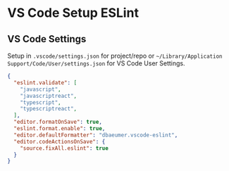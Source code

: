 # VS Code Setup ESLint

## VS Code Settings
Setup in ```.vscode/settings.json``` for project/repo or ```~/Library/Application Support/Code/User/settings.json``` for VS Code User Settings.

```json
{
  "eslint.validate": [
    "javascript",
    "javascriptreact",
    "typescript",
    "typescriptreact",
  ],
  "editor.formatOnSave": true,
  "eslint.format.enable": true,
  "editor.defaultFormatter": "dbaeumer.vscode-eslint",
  "editor.codeActionsOnSave": {
    "source.fixAll.eslint": true
  }
}
```
